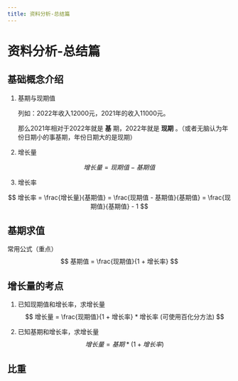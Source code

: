 ```yaml
---
title: 资料分析-总结篇
---
```


# 资料分析-总结篇

## 基础概念介绍

1. 基期与现期值

    列如：2022年收入12000元，2021年的收入11000元。

    那么2021年相对于2022年就是 **基** 期，2022年就是 **现期** 。（或者无脑认为年份日期小的事基期，年份日期大的是现期）

2. 增长量

$$
增长量 = 现期值 - 基期值
$$

3. 增长率

$$
增长率 = \frac{增长量}{基期值} = \frac{现期值 - 基期值}{基期值} = \frac{现期值}{基期值} - 1
$$

## 基期求值
常用公式（重点）
$$
基期值 = \frac{现期值}{1 + 增长率}
$$

## 增长量的考点

1. 已知现期值和增长率，求增长量
$$ 
增长量 = \frac{现期值}{1 + 增长率} * 增长率 (可使用百化分方法)
$$

2. 已知基期和增长率，求增长量
$$
增长量 = 基期 * (1 + 增长率)
$$

## 比重